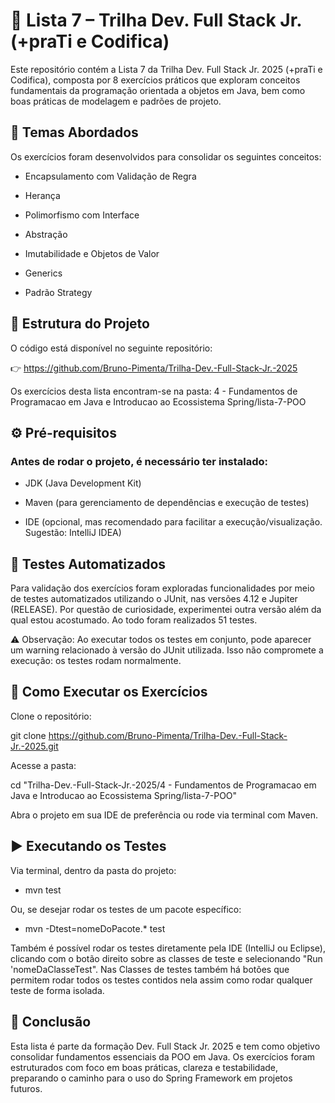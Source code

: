 # 📘 Lista 7 – Trilha Dev. Full Stack Jr. (+praTi e Codifica)

Este repositório contém a Lista 7 da Trilha Dev. Full Stack Jr. 2025 (+praTi e Codifica), composta por 8 exercícios práticos que exploram conceitos fundamentais da programação orientada a objetos em Java, bem como boas práticas de modelagem e padrões de projeto.

## 🎯 Temas Abordados

Os exercícios foram desenvolvidos para consolidar os seguintes conceitos:

* Encapsulamento com Validação de Regra

* Herança

* Polimorfismo com Interface

* Abstração

* Imutabilidade e Objetos de Valor

* Generics

* Padrão Strategy

## 📂 Estrutura do Projeto

O código está disponível no seguinte repositório:

👉 https://github.com/Bruno-Pimenta/Trilha-Dev.-Full-Stack-Jr.-2025

Os exercícios desta lista encontram-se na pasta: 4 - Fundamentos de Programacao em Java e Introducao ao Ecossistema Spring/lista-7-POO

## ⚙️ Pré-requisitos

### Antes de rodar o projeto, é necessário ter instalado:

* JDK (Java Development Kit)

* Maven (para gerenciamento de dependências e execução de testes)

* IDE (opcional, mas recomendado para facilitar a execução/visualização. Sugestão: IntelliJ IDEA)

## 🧪 Testes Automatizados

Para validação dos exercícios foram exploradas funcionalidades por meio de testes automatizados utilizando o JUnit, nas versões 4.12 e Jupiter (RELEASE). Por questão de curiosidade, experimentei outra versão além da qual estou acostumado. Ao todo foram realizados 51 testes.

⚠️ Observação: Ao executar todos os testes em conjunto, pode aparecer um warning relacionado à versão do JUnit utilizada. Isso não compromete a execução: os testes rodam normalmente.

## 🚀 Como Executar os Exercícios

Clone o repositório:

git clone https://github.com/Bruno-Pimenta/Trilha-Dev.-Full-Stack-Jr.-2025.git

Acesse a pasta:

cd "Trilha-Dev.-Full-Stack-Jr.-2025/4 - Fundamentos de Programacao em Java e Introducao ao Ecossistema Spring/lista-7-POO"

Abra o projeto em sua IDE de preferência ou rode via terminal com Maven.

## ▶️ Executando os Testes

Via terminal, dentro da pasta do projeto:

* mvn test

Ou, se desejar rodar os testes de um pacote específico:

* mvn -Dtest=nomeDoPacote.* test

Também é possível rodar os testes diretamente pela IDE (IntelliJ ou Eclipse), clicando com o botão direito sobre as classes de teste e selecionando "Run 'nomeDaClasseTest". Nas Classes de testes também há botões que permitem rodar todos os testes contidos nela assim como rodar qualquer teste de forma isolada.

## 📌 Conclusão

Esta lista é parte da formação Dev. Full Stack Jr. 2025 e tem como objetivo consolidar fundamentos essenciais da POO em Java.
Os exercícios foram estruturados com foco em boas práticas, clareza e testabilidade, preparando o caminho para o uso do Spring Framework em projetos futuros.
